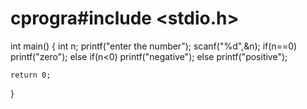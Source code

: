 # cprogra#include <stdio.h>

int main()
{
    int n;
    printf("enter the number");
    scanf("%d",&n);
    if(n==0)
    printf("zero");
    else if(n<0)
    printf("negative");
    else
    printf("positive");

    return 0;
}
